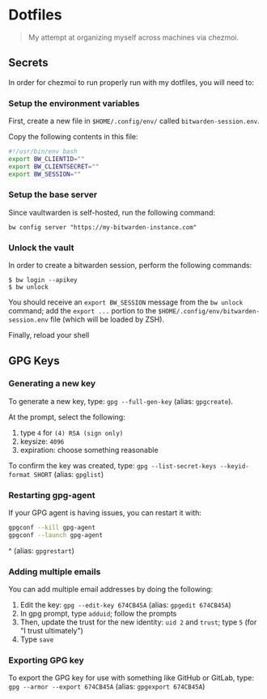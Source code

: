 # Dotfiles

> My attempt at organizing myself across machines via chezmoi.

## Secrets

In order for chezmoi to run properly run with my dotfiles, you will need to:

### Setup the environment variables

First, create a new file in `$HOME/.config/env/` called `bitwarden-session.env`.

Copy the following contents in this file:

```sh
#!/usr/bin/env bash
export BW_CLIENTID=""
export BW_CLIENTSECRET=""
export BW_SESSION=""
```

### Setup the base server

Since vaultwarden is self-hosted, run the following command:

```
bw config server "https://my-bitwarden-instance.com"
```

### Unlock the vault

In order to create a bitwarden session, perform the following commands:

```
$ bw login --apikey
$ bw unlock
```

You should receive an `export BW_SESSION` message from the `bw unlock` command; add the `export ...` portion to the `$HOME/.config/env/bitwarden-session.env` file (which will be loaded by ZSH).

Finally, reload your shell

## GPG Keys

### Generating a new key

To generate a new key, type: `gpg --full-gen-key` (alias: `gpgcreate`).

At the prompt, select the following:

1. type `4` for `(4) RSA (sign only)`
1. keysize: `4096`
1. expiration: choose something reasonable

To confirm the key was created, type: `gpg --list-secret-keys --keyid-format SHORT` (alias: `gpglist`)

### Restarting gpg-agent

If your GPG agent is having issues, you can restart it with:

```sh
gpgconf --kill gpg-agent
gpgconf --launch gpg-agent
```

^ (alias: `gpgrestart`)

### Adding multiple emails

You can add multiple email addresses by doing the following:

1. Edit the key: `gpg --edit-key 674CB45A` (alias: `gpgedit 674CB45A`)
1. In gpg prompt, type `adduid`; follow the prompts
1. Then, update the trust for the new identity: `uid 2` and `trust`; type `5` (for "I trust ultimately")
1. Type `save`

### Exporting GPG key

To export the GPG key for use with something like GitHub or GitLab, type: `gpg --armor --export 674CB45A` (alias: `gpgexport 674CB45A`)
